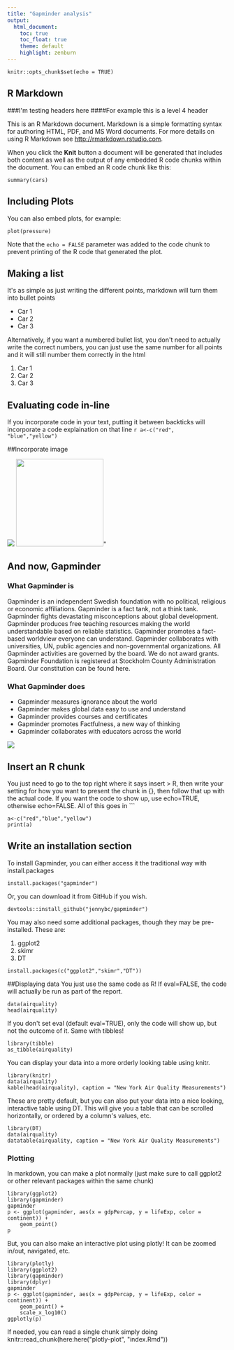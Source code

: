 ```yaml
---
title: "Gapminder analysis"
output: 
  html_document:
    toc: true
    toc_float: true
    theme: default
    highlight: zenburn
---
```


```{r setup, include=FALSE}
knitr::opts_chunk$set(echo = TRUE)
```

## R Markdown
###I'm testing headers here
####For example this is a level 4 header

This is an R Markdown document. Markdown is a simple formatting syntax for authoring HTML, PDF, and MS Word documents. For more details on using R Markdown see <http://rmarkdown.rstudio.com>.

When you click the **Knit** button a document will be generated that includes both content as well as the output of any embedded R code chunks within the document. You can embed an R code chunk like this:

```{r cars}
summary(cars)
```

## Including Plots

You can also embed plots, for example:

```{r pressure, echo=TRUE}
plot(pressure)
```
Note that the `echo = FALSE` parameter was added to the code chunk to prevent printing of the R code that generated the plot.
## Making a list
It's as simple as just writing the different points, markdown will turn them into bullet points

- Car 1
- Car 2
- Car 3

Alternatively, if you want a numbered bullet list, you don't need to actually write the correct numbers, you can just use the same number for all points and it will still number them correctly in the html

1. Car 1
1. Car 2
1. Car 3

## Evaluating code in-line
If you incorporate code in your text, putting it between backticks will incorporate a code explaination on that line
`r a<-c("red", "blue","yellow")`

##Incorporate image

![](http://tspa.000webhostapp.com/stockphoto/3.jpg)
<img src="http://tspa.000webhostapp.com/stockphoto/3.jpg" width="200px">"

## And now, Gapminder
### What Gapminder is
Gapminder is an independent Swedish foundation with no political, religious or economic affiliations. Gapminder is a fact tank, not a think tank. Gapminder fights devastating misconceptions about global development. Gapminder produces free teaching resources making the world understandable based on reliable statistics. Gapminder promotes a fact-based worldview everyone can understand.  Gapminder collaborates with universities, UN, public agencies and non-governmental organizations. All Gapminder activities are governed by the board. We do not award grants. Gapminder Foundation is registered at Stockholm County Administration Board. Our constitution can be found here.
### What Gapminder does

- Gapminder measures ignorance about the world
- Gapminder makes global data easy to use and understand
- Gapminder provides courses and certificates
- Gapminder promotes Factfulness, a new way of thinking
- Gapminder collaborates with educators across the world

![](https://s3-eu-west-1.amazonaws.com/static.gapminder.org/GapminderMedia/wp-uploads/20161019161829/screenshot2016.jpg)

## Insert an R chunk
You just need to go to the top right where it says insert > R, then write your setting for how you want to present the chunk in {}, then follow that up with the actual code. If you want the code to show up, use echo=TRUE, otherwise echo=FALSE. All of this goes in \```
```{r, chunk, echo=TRUE}
a<-c("red","blue","yellow")
print(a)

```

## Write an installation section
To install Gapminder, you can either access it the traditional way with install.packages
```{r, install-gapminder, eval=FALSE}
install.packages("gapminder")
```
Or, you can download it from GitHub if you wish.
```{r, github-gapminder, eval=FALSE}
devtools::install_github("jennybc/gapminder")
```
You may also need some additional packages, though they may be pre-installed. These are:
1. ggplot2
1. skimr
1. DT
```{r, install-additional, eval=FALSE}
install.packages(c("ggplot2","skimr","DT"))
```

##Displaying data
You just use the same code as R! If eval=FALSE, the code will actually be run as part of the report.
```{r data-display}
data(airquality)
head(airquality)
```

If you don't set eval (default eval=TRUE), only the code will show up, but not the outcome of it.
Same with tibbles!

```{r display-tibble}
library(tibble)
as_tibble(airquality)
```

You can display your data into a more orderly looking table using knitr.

```{r knitr-table}
library(knitr)
data(airquality)
kable(head(airquality), caption = "New York Air Quality Measurements")
```

These are pretty default, but you can also put your data into a nice looking, interactive table using DT. This will give you a table that can be scrolled horizontally, or ordered by a column's values, etc.

```{r interactive-table}
library(DT)
data(airquality)
datatable(airquality, caption = "New York Air Quality Measurements")
```

### Plotting

In markdown, you can make a plot normally (just make sure to call ggplot2 or other relevant packages within the same chunk)
```{r add-plot, echo=FALSE}
library(ggplot2)
library(gapminder)
gapminder
p <- ggplot(gapminder, aes(x = gdpPercap, y = lifeExp, color = continent)) + 
    geom_point()
p
```

But, you can also make an interactive plot using plotly! It can be zoomed in/out, navigated, etc.
```{r plotly-plot, echo=FALSE}
library(plotly)
library(ggplot2)
library(gapminder)
library(dplyr)
gapminder
p <- ggplot(gapminder, aes(x = gdpPercap, y = lifeExp, color = continent)) + 
    geom_point() +
    scale_x_log10()
ggplotly(p)
```
If needed, you can read a single chunk simply doing knitr::read_chunk(here:here("plotly-plot", "index.Rmd"))
